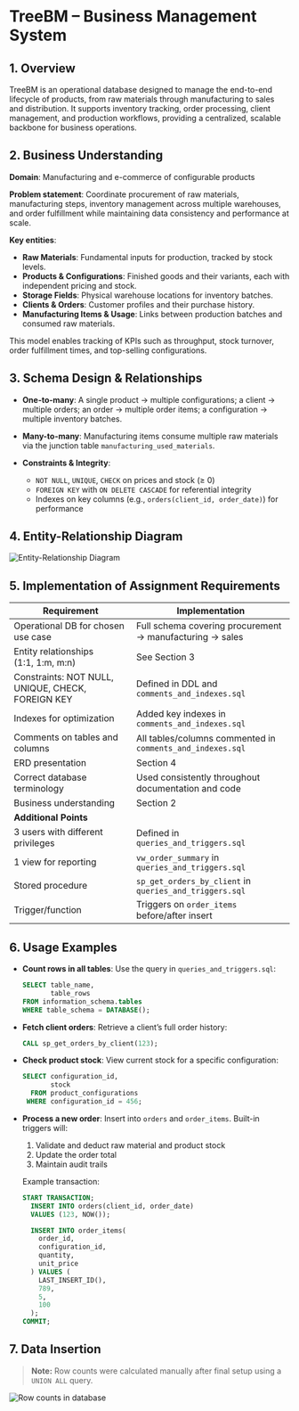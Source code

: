 # TreeBM – Business Management System

## 1. Overview

TreeBM is an operational database designed to manage the end-to-end lifecycle of products, from raw materials through manufacturing to sales and distribution. It supports inventory tracking, order processing, client management, and production workflows, providing a centralized, scalable backbone for business operations.

## 2. Business Understanding

**Domain**: Manufacturing and e-commerce of configurable products

**Problem statement**: Coordinate procurement of raw materials, manufacturing steps, inventory management across multiple warehouses, and order fulfillment while maintaining data consistency and performance at scale.

**Key entities**:

* **Raw Materials**: Fundamental inputs for production, tracked by stock levels.
* **Products & Configurations**: Finished goods and their variants, each with independent pricing and stock.
* **Storage Fields**: Physical warehouse locations for inventory batches.
* **Clients & Orders**: Customer profiles and their purchase history.
* **Manufacturing Items & Usage**: Links between production batches and consumed raw materials.

This model enables tracking of KPIs such as throughput, stock turnover, order fulfillment times, and top-selling configurations.

## 3. Schema Design & Relationships

* **One-to-many**: A single product → multiple configurations; a client → multiple orders; an order → multiple order items; a configuration → multiple inventory batches.
* **Many-to-many**: Manufacturing items consume multiple raw materials via the junction table `manufacturing_used_materials`.
* **Constraints & Integrity**:

  * `NOT NULL`, `UNIQUE`, `CHECK` on prices and stock (≥ 0)
  * `FOREIGN KEY` with `ON DELETE CASCADE` for referential integrity
  * Indexes on key columns (e.g., `orders(client_id, order_date)`) for performance

## 4. Entity-Relationship Diagram

![Entity-Relationship Diagram](https://github.com/user-attachments/assets/9140ab76-cbdf-43c1-9846-14f855eaacd4)

## 5. Implementation of Assignment Requirements

| Requirement                                       | Implementation                                             |
| ------------------------------------------------- | ---------------------------------------------------------- |
| Operational DB for chosen use case                | Full schema covering procurement → manufacturing → sales   |
| Entity relationships (1:1, 1\:m, m\:n)            | See Section 3                                              |
| Constraints: NOT NULL, UNIQUE, CHECK, FOREIGN KEY | Defined in DDL and `comments_and_indexes.sql`              |
| Indexes for optimization                          | Added key indexes in `comments_and_indexes.sql`            |
| Comments on tables and columns                    | All tables/columns commented in `comments_and_indexes.sql` |
| ERD presentation                                  | Section 4                                                  |
| Correct database terminology                      | Used consistently throughout documentation and code        |
| Business understanding                            | Section 2                                                  |
| **Additional Points**                             |                                                            |
| 3 users with different privileges                 | Defined in `queries_and_triggers.sql`                      |
| 1 view for reporting                              | `vw_order_summary` in `queries_and_triggers.sql`           |
| Stored procedure                                  | `sp_get_orders_by_client` in `queries_and_triggers.sql`    |
| Trigger/function                                  | Triggers on `order_items` before/after insert              |

## 6. Usage Examples

* **Count rows in all tables**: Use the query in `queries_and_triggers.sql`:

  ```sql
  SELECT table_name,
         table_rows
  FROM information_schema.tables
  WHERE table_schema = DATABASE();
  ```
* **Fetch client orders**: Retrieve a client’s full order history:

  ```sql
  CALL sp_get_orders_by_client(123);
  ```
* **Check product stock**: View current stock for a specific configuration:

  ```sql
  SELECT configuration_id,
         stock
    FROM product_configurations
   WHERE configuration_id = 456;
  ```
* **Process a new order**: Insert into `orders` and `order_items`. Built-in triggers will:

  1. Validate and deduct raw material and product stock
  2. Update the order total
  3. Maintain audit trails

  Example transaction:

  ```sql
  START TRANSACTION;
    INSERT INTO orders(client_id, order_date)
    VALUES (123, NOW());

    INSERT INTO order_items(
      order_id,
      configuration_id,
      quantity,
      unit_price
    ) VALUES (
      LAST_INSERT_ID(),
      789,
      5,
      100
    );
  COMMIT;
  ```

## 7. Data Insertion

> **Note:** Row counts were calculated manually after final setup using a `UNION ALL` query.

![Row counts in database](https://github.com/user-attachments/assets/6a6ddb2c-cce0-433e-b885-6691c7b4d673)
